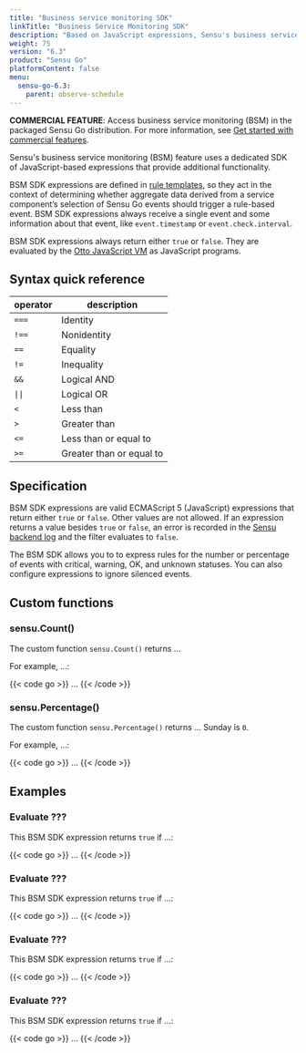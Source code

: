 ```yaml
---
title: "Business service monitoring SDK"
linkTitle: "Business Service Monitoring SDK"
description: "Based on JavaScript expressions, Sensu's business service monitoring SDK provides additional functionality for Sensu rule templates that evaluate service components. Read the reference doc to learn about the business service monitoring SDK."
weight: 75
version: "6.3"
product: "Sensu Go"
platformContent: false 
menu:
  sensu-go-6.3:
    parent: observe-schedule
---
```


**COMMERCIAL FEATURE**: Access business service monitoring (BSM) in the packaged Sensu Go distribution.
For more information, see [Get started with commercial features][4].

Sensu's business service monitoring (BSM) feature uses a dedicated SDK of JavaScript-based expressions that provide additional functionality.

BSM SDK expressions are defined in [rule templates][3], so they act in the context of determining whether aggregate data derived from a service component’s selection of Sensu Go events should trigger a rule-based event.
BSM SDK expressions always receive a single event and some information about that event, like `event.timestamp` or `event.check.interval`.

BSM SDK expressions always return either `true` or `false`.
They are evaluated by the [Otto JavaScript VM][1] as JavaScript programs.

## Syntax quick reference

<table>
<thead>
<tr>
<th>operator</th>
<th>description</th>
</tr>
</thead>
<tbody>
<tr>
<td><code>===</code></td>
<td>Identity</td>
</tr>
<tr>
<td><code>!==</code></td>
<td>Nonidentity</td>
</tr>
<tr>
<td><code>==</code></td>
<td>Equality</td>
</tr>
<tr>
<td><code>!=</code></td>
<td>Inequality</td>
</tr>
<tr>
<td><code>&&</code></td>
<td>Logical AND</td>
</tr>
<tr>
<td><code>||</code></td>
<td>Logical OR</td>
</tr>
<tr>
<td><code><</code></td>
<td>Less than</td>
</tr>
<tr>
<td><code>></code></td>
<td>Greater than</td>
</tr>
<tr>
<td><code><=</code></td>
<td>Less than or equal to</td>
</tr>
<tr>
<td><code>>=</code></td>
<td>Greater than or equal to</td>
</tr>
</tbody>
</table>

## Specification

BSM SDK expressions are valid ECMAScript 5 (JavaScript) expressions that return either `true` or `false`.
Other values are not allowed.
If an expression returns a value besides `true` or `false`, an error is recorded in the [Sensu backend log][2] and the filter evaluates to `false`.

The BSM SDK allows you to to express rules for the number or percentage of events with critical, warning, OK, and unknown statuses.
You can also configure expressions to ignore silenced events.

## Custom functions

### sensu.Count()

The custom function `sensu.Count()` returns ...

For example, ...:

{{< code go >}}
...
{{< /code >}}

### sensu.Percentage()

The custom function `sensu.Percentage()` returns ...
Sunday is `0`.

For example, ...:

{{< code go >}}
...
{{< /code >}}

## Examples

### Evaluate ???

This BSM SDK expression returns `true` if ...:

{{< code go >}}
...
{{< /code >}}

### Evaluate ???

This BSM SDK expression returns `true` if ...:

{{< code go >}}
...
{{< /code >}}

### Evaluate ???

This BSM SDK expression returns `true` if ...:

{{< code go >}}
...
{{< /code >}}

### Evaluate ???

This BSM SDK expression returns `true` if ...:

{{< code go >}}
...
{{< /code >}}


[1]: https://github.com/robertkrimen/otto
[2]: ../backend/#event-logging
[3]: ../rule-templates/
[4]: ../../../commercial/
